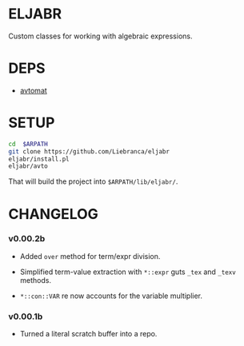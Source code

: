 # ELJABR

Custom classes for working with algebraic expressions.

# DEPS

- [avtomat](https://github.com/Liebranca/avtomat)

# SETUP

```bash
cd  $ARPATH
git clone https://github.com/Liebranca/eljabr
eljabr/install.pl
eljabr/avto
```

That will build the project into `$ARPATH/lib/eljabr/`.

# CHANGELOG

### v0.00.2b

- Added `over` method for term/expr division.

- Simplified term-value extraction with `*::expr` guts `_tex` and `_texv` methods.

- `*::con::VAR` re now accounts for the variable multiplier.

### v0.00.1b

- Turned a literal scratch buffer into a repo.
